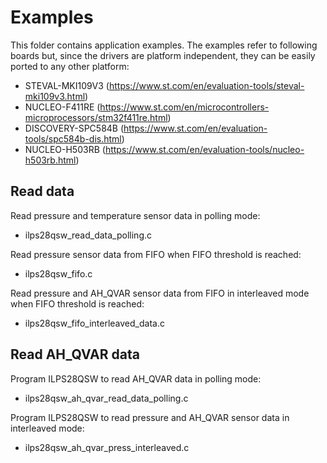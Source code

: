 # Examples

This folder contains application examples. The examples refer to following boards but, since the drivers are platform independent, they can be easily ported to any other platform:

- STEVAL-MKI109V3 (https://www.st.com/en/evaluation-tools/steval-mki109v3.html)
- NUCLEO-F411RE (https://www.st.com/en/microcontrollers-microprocessors/stm32f411re.html)
- DISCOVERY-SPC584B (https://www.st.com/en/evaluation-tools/spc584b-dis.html)
- NUCLEO-H503RB (https://www.st.com/en/evaluation-tools/nucleo-h503rb.html)

## Read data

Read pressure and temperature sensor data in polling mode:

  - ilps28qsw_read_data_polling.c

Read pressure sensor data from FIFO when FIFO threshold is reached:

  - ilps28qsw_fifo.c

Read pressure and AH_QVAR sensor data from FIFO in interleaved mode when FIFO threshold is reached:

  - ilps28qsw_fifo_interleaved_data.c

## Read AH_QVAR data

Program ILPS28QSW to read AH_QVAR data in polling mode:

  - ilps28qsw_ah_qvar_read_data_polling.c

Program ILPS28QSW to read pressure and AH_QVAR sensor data in interleaved mode:

  - ilps28qsw_ah_qvar_press_interleaved.c

